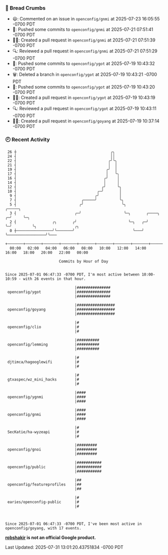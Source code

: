 ### 🍞 Bread Crumbs

 * 😃: Commented on an issue in `openconfig/gnmi` at 2025-07-23 16:05:55 -0700 PDT
 * 🚢: Pushed some commits to `openconfig/gnmi` at 2025-07-21 07:51:41 -0700 PDT
 * ✍🏼: Created a pull request in `openconfig/gnmi` at 2025-07-21 07:51:39 -0700 PDT
 * 🔍: Reviewed a pull request in  `openconfig/gnmi` at 2025-07-21 07:51:29 -0700 PDT
 * 🚢: Pushed some commits to `openconfig/ygot` at 2025-07-19 10:43:32 -0700 PDT
 * 🗑: Deleted a branch in `openconfig/ygot` at 2025-07-19 10:43:21 -0700 PDT
 * 🚢: Pushed some commits to `openconfig/ygot` at 2025-07-19 10:43:20 -0700 PDT
 * ✍🏼: Created a pull request in `openconfig/ygot` at 2025-07-19 10:43:19 -0700 PDT
 * 🔍: Reviewed a pull request in  `openconfig/ygot` at 2025-07-19 10:43:11 -0700 PDT
 * ✍🏼: Created a pull request in `openconfig/goyang` at 2025-07-19 10:37:14 -0700 PDT

### 🕘 Recent Activity
```
 26 ┼                                          ╭╮
 24 ┤                                          ││
 22 ┤                                         ╭╯╰╮
 21 ┤                                         │  │
 19 ┤                                        ╭╯  │
 17 ┤                                        │   ╰╮
 16 ┤                                       ╭╯    │
 14 ┤                                       │     │
 12 ┤                                      ╭╯     ╰╮
 10 ┤                                    ╭─╯       │
  9 ┤                                   ╭╯         │
  7 ┤                             ╭─────╯          ╰╮
  5 ┤                            ╭╯                 ╰╮                  ╭─────╮
  3 ┤                          ╭─╯                   ╰─╮       ╭────╮ ╭─╯     ╰─╮
  2 ┤                ╭╮       ╭╯                       ╰─╮   ╭─╯    ╰─╯         ╰╮                 ╭╮
  0 ┼────────────────╯╰───────╯                          ╰───╯                   ╰─────────────────╯╰───
    +───────+───────+───────+───────+───────+───────+───────+───────+───────+───────+───────+───────+────
  00:00   02:00   04:00   06:00   08:00   10:00   12:00   14:00   16:00   18:00   20:00   22:00   00:00   

						Commits by Hour of Day


Since 2025-07-01 06:47:33 -0700 PDT, I'm most active between 10:00-10:59 - with 26 events in that hour.

```



```
                               |###############
 openconfig/ygot               |###############
                               |###############

                               |#################
 openconfig/goyang             |#################
                               |#################

                               |#
 openconfig/clio               |#
                               |#

                               |##########
 openconfig/lemming            |##########
                               |##########

                               |#
 djtimca/hagooglewifi          |#
                               |#

                               |#
 gtxaspec/wz_mini_hacks        |#
                               |#

                               |####
 openconfig/ygnmi              |####
                               |####

                               |####
 openconfig/gnmi               |####
                               |####

                               |#
 SecKatie/ha-wyzeapi           |#
                               |#

                               |#########
 openconfig/gnoi               |#########
                               |#########

                               |###########
 openconfig/public             |###########
                               |###########

                               |##
 openconfig/featureprofiles    |##
                               |##

                               |#
 earies/openconfig-public      |#
                               |#



Since 2025-07-01 06:47:33 -0700 PDT, I've been most active in openconfig/goyang, with 17 events.

```
**[robshakir](mailto:robjs@google.com) is not an official Google product.**  


Last Updated: 2025-07-31 13:01:20.43751834 -0700 PDT
